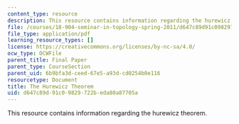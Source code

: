 ```yaml
---
content_type: resource
description: This resource contains information regarding the hurewicz theorem.
file: /courses/18-904-seminar-in-topology-spring-2011/d647c89d91c09829722beda80a87705a_MIT18_904S11_finalHurewicz.pdf
file_type: application/pdf
learning_resource_types: []
license: https://creativecommons.org/licenses/by-nc-sa/4.0/
ocw_type: OCWFile
parent_title: Final Paper
parent_type: CourseSection
parent_uid: 6b9bfa3d-ceed-67e5-a93d-cd0254b0e116
resourcetype: Document
title: The Hurewicz Theorem
uid: d647c89d-91c0-9829-722b-eda80a87705a
---
```

This resource contains information regarding the hurewicz theorem.